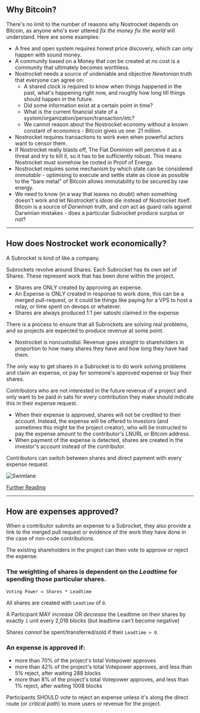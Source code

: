 ## Why Bitcoin?
There's no limit to the number of reasons why Nostrocket depends on Bitcoin, as anyone who's ever uttered *fix the money fix the world* will understand. Here are some examples:

* A free and open system requires honest price discovery, which can only happen with sound money.
* A community based on a Money that *can* be created at no cost is a community that ultimately becomes worthless.
* Nostrocket needs a source of undeniable and objective *Newtonian* truth that everyone can agree on:
    * A shared clock is required to know when things happened in the past, what's happening right now, and roughly how long till things should happen in the future.
    * Did some information exist at a certain point in time?
    * What is the current financial state of a system/organization/person/transaction/etc?
    * We cannot reason about the Nostrocket economy without a known constant of economics - Bitcoin gives us one: 21 million.
* Nostrocket requires transactions to work even when powerful actors want to censor them.
* If Nostrocket really blasts off, The Fiat Dominion will perceive it as a threat and try to kill it, so it has to be sufficiently robust. This means Nostrocket must somehow be rooted in Proof of Energy.
* Nostrocket requires some mechanism by which state can be considered *immutable* - optimising to execute and settle state as close as possible to the "bare metal" of Bitcoin allows immutability to be secured by raw energy.
* We need to know (in a way that leaves no doubt) when something doesn't work and let Nostrocket's *ideas* die instead of Nostrocket itself. Bitcoin is a source of *Darwinian* truth, and *can* act as guard rails against Darwinian mistakes - does a particular Subrocket produce surplus or not?

* * *

## How does Nostrocket work economically?
A Subrocket is kind of like a company.

Subrockets revolve around Shares. Each Subrocket has its own set of Shares. These represent work that has been done within the project.
* Shares are ONLY created by approving an expense.
* An Expense is ONLY created in response to work done, this can be a merged pull-request, or it could be things like paying for a VPS to host a relay, or time spent on devops or whatever.
* Shares are always produced 1:1 per satoshi claimed in the expense

There is a process to ensure that all Subrockets are solving real problems, and so projects are expected to produce revenue at some point.
* Nostrocket is noncustodial. Revenue goes straight to shareholders in proportion to how many shares they have and how long they have had them.

The only way to get shares in a Subrocket is to do work solving problems and claim an expense, or pay for someone's approved expense or buy their shares.

Contributors who are not interested in the future revenue of a project and only want to be paid in sats for every contribution they make should indicate this in their expense request.
* When their expense is approved, shares will not be credited to their account. Instead, the expense will be offered to investors (and sometimes this might be the project creator), who will be instructed to pay the expense amount to the contributor's LNURL or Bitcoin address. 
* When payment of the expense is detected, shares are created in the investor's account instead of the contributor.

Contributors can switch between shares and direct payment with every expense request.

![Swimlane](images/swimlane.png)

[Further Reading](/protocol.html)

* * *

## How are expenses approved?

When a contributor submits an expense to a Subrocket, they also provide a link to the merged pull request or evidence of the work they have done in the case of non-code contributions.

The existing shareholders in the project can then vote to approve or reject the expense.

### The weighting of shares is dependent on the *Leadtime* for spending those particular shares.

`Voting Power = Shares * Leadtime`

All shares are created with `Leadtime` of `0`.

A Participant MAY *increase* OR *decrease* the Leadtime on their shares by exactly `1` unit every 2,016 blocks (but leadtime can't become negative)

Shares *cannot* be spent/transferred/sold if their `Leadtime > 0`.

### An expense is approved if:
* more than 70% of the project's total Votepower approves
* more than 42% of the project's total Votepower approves, and less than 5% reject, after waiting 288 blocks
* more than 8% of the project's total Votepower approves, and less than 1% reject, after waiting 1008 blocks

Participants SHOULD vote to reject an expense unless it's along the direct route (or *critical path*) to more users or revenue for the project.

